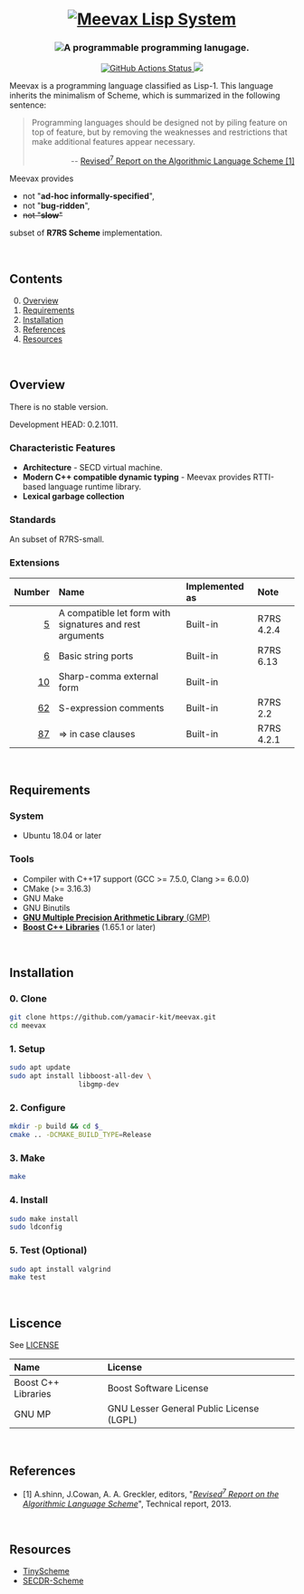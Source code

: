 <h1 align="center">
  <a href="https://github.com/yamacir-kit/meevax/">
    <img src="https://github.com/yamacir-kit/meevax/wiki/svg/meevax-logo.v8.png" alt="Meevax Lisp System"/>
  </a>
</h1>

<h3 align="center">
  <img src="https://github.com/yamacir-kit/meevax/wiki/svg/description.png" alt="A programmable programming lanugage."/>
</h3>

<p align="center">
  <a href="https://github.com/yamacir-kit/meevax/actions">
    <img src="https://github.com/yamacir-kit/meevax/workflows/CI/badge.svg" alt="GitHub Actions Status"/>
  </a>
  <a href="https://www.codacy.com/manual/yamacir-kit/meevax?utm_source=github.com&amp;utm_medium=referral&amp;utm_content=yamacir-kit/meevax&amp;utm_campaign=Badge_Grade">
    <img src="https://api.codacy.com/project/badge/Grade/ebd3aba61f1141049229031b7f068de9"/>
  </a>
</p>

Meevax is a programming language classified as Lisp-1.
This language inherits the minimalism of Scheme, which is summarized in the following sentence:

> Programming languages should be designed not by piling feature on top of feature, but by removing the weaknesses and restrictions that make additional features appear necessary.
> <p align="right"> --
>   <a href="https://bitbucket.org/cowan/r7rs/raw/tip/rnrs/r7rs.pdf"> Revised<sup>7</sup> Report on the Algorithmic Language Scheme [1] </a>
> </p>

Meevax provides

*   not "**ad-hoc informally-specified**",
*   not "**bug-ridden**",
*   ~~not "**slow**"~~

subset of **R7RS Scheme** implementation.

<br/>


## Contents

0. [Overview](#Overview)
1. [Requirements](#Requirements)
2. [Installation](#Installation)
3. [References](#References)
4. [Resources](#Resources)

<br/>


## Overview

There is no stable version.

Development HEAD: 0.2.1011.

### Characteristic Features

-   **Architecture** - SECD virtual machine.
-   **Modern C++ compatible dynamic typing** - Meevax provides RTTI-based language runtime library.
-   **Lexical garbage collection**

### Standards

An subset of R7RS-small.

### Extensions

| Number                                                | Name                                                     | Implemented as | Note       |
|------------------------------------------------------:|:---------------------------------------------------------|:---------------|:-----------|
|  [ 5](https://srfi.schemers.org/srfi-5/srfi-5.html)   | A compatible let form with signatures and rest arguments | Built-in       | R7RS 4.2.4 |
|  [ 6](https://srfi.schemers.org/srfi-6/srfi-6.html)   | Basic string ports                                       | Built-in       | R7RS 6.13  |
|  [10](https://srfi.schemers.org/srfi-10/srfi-10.html) | Sharp-comma external form                                | Built-in
|  [62](https://srfi.schemers.org/srfi-62/srfi-62.html) | S-expression comments                                    | Built-in       | R7RS 2.2   |
|  [87](https://srfi.schemers.org/srfi-87/srfi-87.html) | => in case clauses                                       | Built-in       | R7RS 4.2.1 |

<br/>


## Requirements

### System

-   Ubuntu 18.04 or later

### Tools

-   Compiler with C++17 support (GCC >= 7.5.0, Clang >= 6.0.0)
-   CMake (>= 3.16.3)
-   GNU Make
-   GNU Binutils
-   [**GNU Multiple Precision Arithmetic Library** (GMP)](https://gmplib.org/)
-   [**Boost C++ Libraries**](https://www.boost.org/) (1.65.1 or later)

<br/>


## Installation

### 0. Clone

``` bash
git clone https://github.com/yamacir-kit/meevax.git
cd meevax
```

### 1. Setup

``` bash
sudo apt update
sudo apt install libboost-all-dev \
                 libgmp-dev
```

### 2. Configure

``` bash
mkdir -p build && cd $_
cmake .. -DCMAKE_BUILD_TYPE=Release
```

### 3. Make

``` bash
make
```

### 4. Install

``` bash
sudo make install
sudo ldconfig
```

### 5. Test (Optional)

``` bash
sudo apt install valgrind
make test
```


<br/>


## Liscence

See [LICENSE](./LICENSE)

| Name                | License                                  |
|:--------------------|:-----------------------------------------|
| Boost C++ Libraries | Boost Software License                   |
| GNU MP              | GNU Lesser General Public License (LGPL) |

<br/>


## References

- [1] A.shinn, J.Cowan, A. A. Greckler, editors, "<cite><a href="https://bitbucket.org/cowan/r7rs/raw/tip/rnrs/r7rs.pdf">Revised<sup>7</sup> Report on the Algorithmic Language Scheme</a></cite>", Technical report, 2013.

<br/>


## Resources

*   [TinyScheme](http://tinyscheme.sourceforge.net/)
*   [SECDR-Scheme](http://www.maroon.dti.ne.jp/nagar17/mulasame/)
